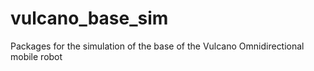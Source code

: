 # vulcano_base_sim
Packages for the simulation of the base of the Vulcano Omnidirectional mobile robot
